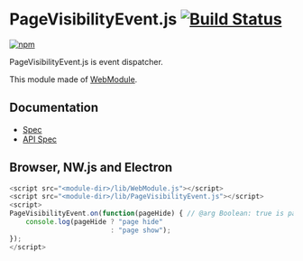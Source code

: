 # PageVisibilityEvent.js [![Build Status](https://travis-ci.org/uupaa/PageVisibilityEvent.js.svg)](https://travis-ci.org/uupaa/PageVisibilityEvent.js)

[![npm](https://nodei.co/npm/uupaa.pagevisibilityevent.js.svg?downloads=true&stars=true)](https://nodei.co/npm/uupaa.pagevisibilityevent.js/)

PageVisibilityEvent.js is event dispatcher.


This module made of [WebModule](https://github.com/uupaa/WebModule).

## Documentation
- [Spec](https://github.com/uupaa/PageVisibilityEvent.js/wiki/)
- [API Spec](https://github.com/uupaa/PageVisibilityEvent.js/wiki/PageVisibilityEvent)

## Browser, NW.js and Electron

```js
<script src="<module-dir>/lib/WebModule.js"></script>
<script src="<module-dir>/lib/PageVisibilityEvent.js"></script>
<script>
PageVisibilityEvent.on(function(pageHide) { // @arg Boolean: true is page-hide
    console.log(pageHide ? "page hide"
                         : "page show");
});
</script>
```

